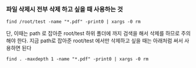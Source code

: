 ### 파일 삭제시 전부 삭제 하고 싶을 때 사용하는 것
```
find /root/test -name "*.pdf" -print0 | xargs -0 rm
```

단, 이때는 path 로 잡아준 root/test 하위 폴더에 까지 검색을 해서 삭제를 하므로 주의해야 한다.
지금 path로 잡아준 root/test 에서만 삭제하고 싶을 때는 아래처럼 써서 사용하면 된다
```
find . -maxdepth 1 -name "*.pdf" -print0 | xargs -0 rm
```
